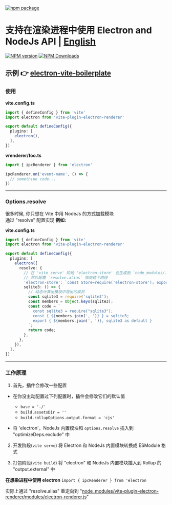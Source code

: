 [![npm package](https://nodei.co/npm/vite-plugin-electron-renderer.png?downloads=true&downloadRank=true&stars=true)](https://www.npmjs.com/package/vite-plugin-electron-renderer)

# 支持在渲染进程中使用 Electron and NodeJs API | [English](https://github.com/caoxiemeihao/vite-plugins/tree/main/packages/electron-renderer#readme)

[![NPM version](https://img.shields.io/npm/v/vite-plugin-electron-renderer.svg?style=flat)](https://npmjs.org/package/vite-plugin-electron-renderer)
[![NPM Downloads](https://img.shields.io/npm/dm/vite-plugin-electron-renderer.svg?style=flat)](https://npmjs.org/package/vite-plugin-electron-renderer)

## 示例 👉 [electron-vite-boilerplate](https://github.com/caoxiemeihao/electron-vite-boilerplate)

### 使用

**vite.config.ts**

```ts
import { defineConfig } from 'vite'
import electron from 'vite-plugin-electron-renderer'

export default defineConfig({
  plugins: [
    electron(),
  ],
})
```

**vrenderer/foo.ts**

```ts
import { ipcRenderer } from 'electron'

ipcRenderer.on('event-name', () => {
  // somethine code...
})
```

---

### Options.resolve

很多时候, 你只想在 Vite 中用 NodeJs 的方式加载模块  
通过 "resolve" 配置实现 **例如:**  

**vite.config.ts**

```ts
import { defineConfig } from 'vite'
import electron from 'vite-plugin-electron-renderer'

export default defineConfig({
  plugins: [
    electron({
      resolve: {
        // 在 'vite serve' 阶段 'electron-store' 会生成到 `node_modules/.vite-plugin-electron-renderer/electron-store.js` 中
        // 然后配置 `resolve.alias` 指向这个路径
        'electron-store': `const Store=require('electron-store'); export default Store;`;
        sqlite3: () => {
          // 动态计算出模块中导出的成员
          const sqlite3 = require('sqlite3');
          const members = Object.keys(sqlite3);
          const code = `
            const sqlite3 = require("sqlite3");
            const { ${members.join(', ')} } = sqlite3;
            export { ${members.join(', ')}, sqlite3 as default }
          `;
          return code;
        },
      },
    }),
  ],
})
```

---

### 工作原理

1. 首先，插件会修改一些配置

- 在你没主动配置过下列配置时，插件会修改它们的默认值

  * `base = './'`
  * `build.assetsDir = ''`
  * `build.rollupOptions.output.format = 'cjs'`

- 将 'electron'，NodeJs 内置模块和 `options.resolve` 插入到 "optimizeDeps.exclude" 中

2. 开发阶段(`vite serve`) 将 Electron 和 NodeJs 内置模块转换成 ESModule 格式

3. 打包阶段(`vite build`) 将 "electron" 和 NodeJs 内置模块插入到 Rollup 的 "output.external" 中

**在想染进程中使用 electron** `import { ipcRenderer } from 'electron`  

实际上通过 "resolve.alias" 重定向到 "[node_modules/vite-plugin-electron-renderer/modules/electron-renderer.js](modules/electron-renderer.js)"
